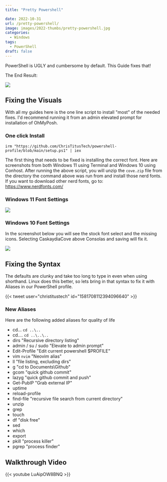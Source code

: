 ```yaml
---
title: "Pretty Powershell"

date: 2022-10-31
url: /pretty-powershell/
image: images/2022-thumbs/pretty-powershell.jpg
categories:
  - Windows
tags:
  - PowerShell
draft: false
---
```

PowerShell is UGLY and cumbersome by default. This Guide fixes that!
<!--more-->

The End Result:

![](/images/2022/pretty-powershell/end-result.png)

## Fixing the Visuals

With all my guides here is the one line script to install "most" of the needed fixes. I'd recommend running it from an admin elevated prompt for installation of OhMyPosh.

### One click Install

```
irm "https://github.com/ChrisTitusTech/powershell-profile/blob/main/setup.ps1" | iex
```

The first thing that needs to be fixed is installing the correct font. Here are screenshots from both Windows 11 using Terminal and Windows 10 using Conhost. After running the above script, you will unzip the `cove.zip` file from the directory the command above was run from and install those nerd fonts. If you want to download other nerd fonts, go to: <https://www.nerdfonts.com/>

### Windows 11 Font Settings

![](/images/2022/pretty-powershell/win11.png)

### Windows 10 Font Settings

In the screenshot below you will see the stock font select and the missing icons. Selecting CaskaydiaCove above Consolas and saving will fix it. 

![](/images/2022/pretty-powershell/win10.png)

## Fixing the Syntax

The defaults are clunky and take too long to type in even when using shorthand. Linux does this better, so lets bring in that syntax to fix it with Aliases in our PowerShell profile.

{{< tweet user="christitustech" id="1581708112394096640" >}}

### New Aliases

Here are the following added aliases for quality of life

- cd... `cd ..\..`
- cd.... `cd ..\..\..`
- dirs "Recursive directory listing"
- admin / su / sudo "Elevate to admin prompt"
- Edit-Profile "Edit current powershell $PROFILE"
- vim `nvim` "Neovim alias"
- ll "file listing, excluding dirs"
- g "cd to Documents\Github"
- gcom "quick github commit"
- lazyg "quick github commit and push"
- Get-PubIP "Grab external IP"
- uptime
- reload-profile
- find-file "recursive file search from current directory"
- unzip
- grep
- touch
- df "disk free"
- sed
- which
- export
- pkill "process killer"
- pgrep "process finder"

## Walkthrough Video

{{< youtube LuAipOW8BNQ >}}
